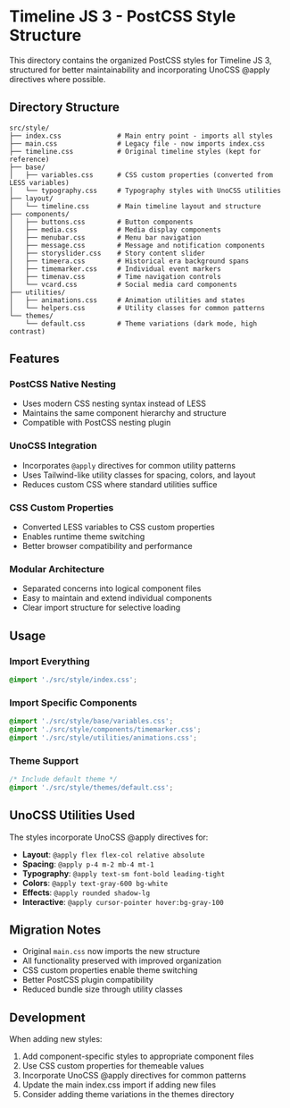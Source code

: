# Timeline JS 3 - PostCSS Style Structure

This directory contains the organized PostCSS styles for Timeline JS 3, structured for better maintainability and incorporating UnoCSS @apply directives where possible.

## Directory Structure

```
src/style/
├── index.css              # Main entry point - imports all styles
├── main.css               # Legacy file - now imports index.css
├── timeline.css           # Original timeline styles (kept for reference)
├── base/
│   ├── variables.css      # CSS custom properties (converted from LESS variables)
│   └── typography.css     # Typography styles with UnoCSS utilities
├── layout/
│   └── timeline.css       # Main timeline layout and structure
├── components/
│   ├── buttons.css        # Button components
│   ├── media.css          # Media display components
│   ├── menubar.css        # Menu bar navigation
│   ├── message.css        # Message and notification components
│   ├── storyslider.css    # Story content slider
│   ├── timeera.css        # Historical era background spans
│   ├── timemarker.css     # Individual event markers
│   ├── timenav.css        # Time navigation controls
│   └── vcard.css          # Social media card components
├── utilities/
│   ├── animations.css     # Animation utilities and states
│   └── helpers.css        # Utility classes for common patterns
└── themes/
    └── default.css        # Theme variations (dark mode, high contrast)
```

## Features

### PostCSS Native Nesting
- Uses modern CSS nesting syntax instead of LESS
- Maintains the same component hierarchy and structure
- Compatible with PostCSS nesting plugin

### UnoCSS Integration
- Incorporates `@apply` directives for common utility patterns
- Uses Tailwind-like utility classes for spacing, colors, and layout
- Reduces custom CSS where standard utilities suffice

### CSS Custom Properties
- Converted LESS variables to CSS custom properties
- Enables runtime theme switching
- Better browser compatibility and performance

### Modular Architecture
- Separated concerns into logical component files
- Easy to maintain and extend individual components
- Clear import structure for selective loading

## Usage

### Import Everything
```css
@import './src/style/index.css';
```

### Import Specific Components
```css
@import './src/style/base/variables.css';
@import './src/style/components/timemarker.css';
@import './src/style/utilities/animations.css';
```

### Theme Support
```css
/* Include default theme */
@import './src/style/themes/default.css';
```

## UnoCSS Utilities Used

The styles incorporate UnoCSS @apply directives for:

- **Layout**: `@apply flex flex-col relative absolute`
- **Spacing**: `@apply p-4 m-2 mb-4 mt-1`
- **Typography**: `@apply text-sm font-bold leading-tight`
- **Colors**: `@apply text-gray-600 bg-white`
- **Effects**: `@apply rounded shadow-lg`
- **Interactive**: `@apply cursor-pointer hover:bg-gray-100`

## Migration Notes

- Original `main.css` now imports the new structure
- All functionality preserved with improved organization
- CSS custom properties enable theme switching
- Better PostCSS plugin compatibility
- Reduced bundle size through utility classes

## Development

When adding new styles:

1. Add component-specific styles to appropriate component files
2. Use CSS custom properties for themeable values
3. Incorporate UnoCSS @apply directives for common patterns
4. Update the main index.css import if adding new files
5. Consider adding theme variations in the themes directory
